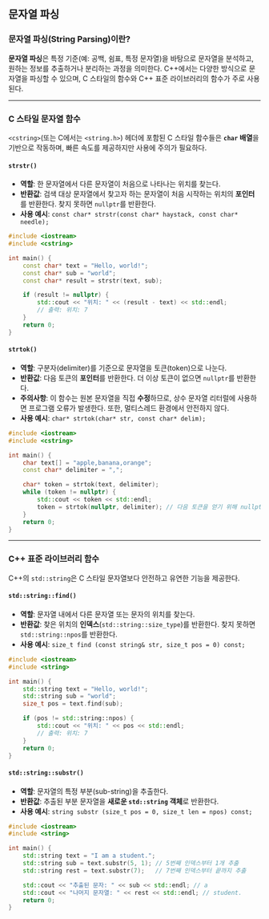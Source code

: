## 문자열 파싱

### 문자열 파싱(String Parsing)이란?

**문자열 파싱**은 특정 기준(예: 공백, 쉼표, 특정 문자열)을 바탕으로 문자열을 분석하고, 원하는 정보를 추출하거나 분리하는 과정을 의미한다. C++에서는 다양한 방식으로 문자열을 파싱할 수 있으며, C 스타일의 함수와 C++ 표준 라이브러리의 함수가 주로 사용된다.

-----

### C 스타일 문자열 함수

`<cstring>`(또는 C에서는 `<string.h>`) 헤더에 포함된 C 스타일 함수들은 **`char` 배열**을 기반으로 작동하며, 빠른 속도를 제공하지만 사용에 주의가 필요하다.

#### `strstr()`

  - **역할**: 한 문자열에서 다른 문자열이 처음으로 나타나는 위치를 찾는다.
  - **반환값**: 검색 대상 문자열에서 찾고자 하는 문자열이 처음 시작하는 위치의 **포인터**를 반환한다. 찾지 못하면 `nullptr`를 반환한다.
  - **사용 예시**: `const char* strstr(const char* haystack, const char* needle);`

```cpp
#include <iostream>
#include <cstring>

int main() {
    const char* text = "Hello, world!";
    const char* sub = "world";
    const char* result = strstr(text, sub);

    if (result != nullptr) {
        std::cout << "위치: " << (result - text) << std::endl; 
        // 출력: 위치: 7
    }
    return 0;
}
```

#### `strtok()`

  - **역할**: 구분자(delimiter)를 기준으로 문자열을 토큰(token)으로 나눈다.
  - **반환값**: 다음 토큰의 **포인터**를 반환한다. 더 이상 토큰이 없으면 `nullptr`를 반환한다.
  - **주의사항**: 이 함수는 원본 문자열을 직접 **수정**하므로, 상수 문자열 리터럴에 사용하면 프로그램 오류가 발생한다. 또한, 멀티스레드 환경에서 안전하지 않다.
  - **사용 예시**: `char* strtok(char* str, const char* delim);`

<!-- end list -->

```cpp
#include <iostream>
#include <cstring>

int main() {
    char text[] = "apple,banana,orange";
    const char* delimiter = ",";

    char* token = strtok(text, delimiter);
    while (token != nullptr) {
        std::cout << token << std::endl;
        token = strtok(nullptr, delimiter); // 다음 토큰을 얻기 위해 nullptr 전달
    }
    return 0;
}
```

-----

### C++ 표준 라이브러리 함수

C++의 `std::string`은 C 스타일 문자열보다 안전하고 유연한 기능을 제공한다.

#### `std::string::find()`

  - **역할**: 문자열 내에서 다른 문자열 또는 문자의 위치를 찾는다.
  - **반환값**: 찾은 위치의 **인덱스**(`std::string::size_type`)를 반환한다. 찾지 못하면 `std::string::npos`를 반환한다.
  - **사용 예시**: `size_t find (const string& str, size_t pos = 0) const;`

<!-- end list -->

```cpp
#include <iostream>
#include <string>

int main() {
    std::string text = "Hello, world!";
    std::string sub = "world";
    size_t pos = text.find(sub);

    if (pos != std::string::npos) {
        std::cout << "위치: " << pos << std::endl;
        // 출력: 위치: 7
    }
    return 0;
}
```

#### `std::string::substr()`

  - **역할**: 문자열의 특정 부분(sub-string)을 추출한다.
  - **반환값**: 추출된 부분 문자열을 **새로운 `std::string` 객체**로 반환한다.
  - **사용 예시**: `string substr (size_t pos = 0, size_t len = npos) const;`

<!-- end list -->

```cpp
#include <iostream>
#include <string>

int main() {
    std::string text = "I am a student.";
    std::string sub = text.substr(5, 1); // 5번째 인덱스부터 1개 추출
    std::string rest = text.substr(7);   // 7번째 인덱스부터 끝까지 추출

    std::cout << "추출된 문자: " << sub << std::endl; // a
    std::cout << "나머지 문자열: " << rest << std::endl; // student.
    return 0;
}
```
